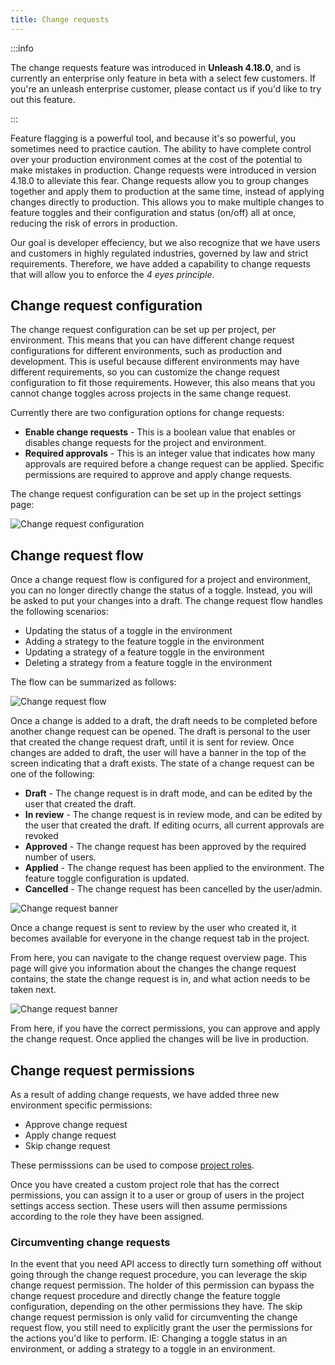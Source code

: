 ```yaml
---
title: Change requests
---
```


:::info

The change requests feature was introduced in **Unleash 4.18.0**, and is currently an enterprise only feature in beta
with a select few customers. If you're an unleash enterprise customer, please contact us if you'd like to try out this 
feature. 

:::

Feature flagging is a powerful tool, and because it's so powerful, you sometimes need to practice caution. The ability to have complete control over your production environment comes at the cost of the potential to make mistakes in production. Change requests were introduced in version 4.18.0 to alleviate this fear. Change requests allow you to group changes together and apply them to production at the same time, instead of applying changes directly to production. This allows you to make multiple changes to feature toggles and their configuration and status (on/off) all at once, reducing the risk of errors in production.

Our goal is developer effeciency, but we also recognize that we have users and customers in highly regulated industries, governed by law and strict requirements. Therefore, we have added a capability to change requests that will allow you to enforce the _4 eyes principle_.

## Change request configuration

The change request configuration can be set up per project, per environment. This means that you can have different change request configurations for different environments, such as production and development. This is useful because different environments may have different requirements, so you can customize the change request configuration to fit those requirements. However, this also means that you cannot change toggles across projects in the same change request.

Currently there are two configuration options for change requests:
* **Enable change requests** - This is a boolean value that enables or disables change requests for the project and environment.
* **Required approvals** - This is an integer value that indicates how many approvals are required before a change request can be applied. Specific permissions are required to approve and apply change requests.

The change request configuration can be set up in the project settings page: 

![Change request configuration](/img/change-request-configuration.png)


## Change request flow

Once a change request flow is configured for a project and environment, you can no longer directly change the status of a toggle. Instead, you will be asked to put your changes into a draft. The change request flow handles the following scenarios: 

* Updating the status of a toggle in the environment
* Adding a strategy to the feature toggle in the environment
* Updating a strategy of a feature toggle in the environment
* Deleting a strategy from a feature toggle in the environment

The flow can be summarized as follows:

![Change request flow](/img/change-request-flow.png)

Once a change is added to a draft, the draft needs to be completed before another change request can be opened. The draft is personal to the user that created the change request draft, until it is sent for review. Once changes are added to draft, the user will have a banner in the top of the screen indicating that a draft exists. The state of a change request can be one of the following: 

* **Draft** - The change request is in draft mode, and can be edited by the user that created the draft.
* **In review** - The change request is in review mode, and can be edited by the user that created the draft. If editing ocurrs, all current approvals are revoked
* **Approved** - The change request has been approved by the required number of users.
* **Applied** - The change request has been applied to the environment. The feature toggle configuration is updated.
* **Cancelled** - The change request has been cancelled by the user/admin.

![Change request banner](/img/change-request-banner.png)

Once a change request is sent to review by the user who created it, it becomes available for everyone in the change request tab in the project. 

From here, you can navigate to the change request overview page. This page will give you information about the changes the change request contains, the state the change request is in, and what action needs to be taken next.

![Change request banner](/img/change-request-overview.png)

From here, if you have the correct permissions, you can approve and apply the change request. Once applied the changes will be live in production.

## Change request permissions

As a result of adding change requests, we have added three new environment specific permissions: 
* Approve change request
* Apply change request
* Skip change request

These permisssions can be used to compose [project roles](../how-to/how-to-create-and-assign-custom-project-roles.md).

Once you have created a custom project role that has the correct permissions, you can assign it to a user or group of users in the project settings access section. These users will then assume permissions according to the role they have been assigned.

### Circumventing change requests

In the event that you need API access to directly turn something off without going through the change request procedure, you can leverage the skip change request permission. The holder of this permission can bypass the change request procedure and directly change the feature toggle configuration, depending on the other permissions they have. The skip change request permission is only valid for circumventing the change request flow, you still need to explicitly grant the user the permissions for the actions you'd like to perform. IE: Changing a toggle status in an environment, or adding a strategy to a toggle in an environment.



